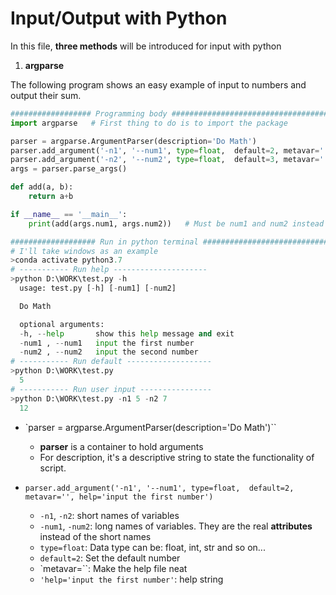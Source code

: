 # Input/Output with Python

In this file, **three methods** will be introduced for input with python
  1. **argparse**

The following program shows an easy example of input to numbers and output their sum.
```python
################## Programming body ###################################
import argparse   # First thing to do is to import the package

parser = argparse.ArgumentParser(description='Do Math')
parser.add_argument('-n1', '--num1', type=float,  default=2, metavar='', help='input the first number')
parser.add_argument('-n2', '--num2', type=float,  default=3, metavar='', help='input the second number')
args = parser.parse_args()

def add(a, b):
    return a+b

if __name__ == '__main__':
    print(add(args.num1, args.num2))   # Must be num1 and num2 instead of n1 and n2
```
```python
################### Run in python terminal ############################
# I'll take windows as an example
>conda activate python3.7
# ----------- Run help ---------------------
>python D:\WORK\test.py -h
  usage: test.py [-h] [-num1] [-num2]

  Do Math

  optional arguments:
  -h, --help       show this help message and exit
  -num1 , --num1   input the first number
  -num2 , --num2   input the second number
# ----------- Run default -------------------
>python D:\WORK\test.py
  5
# ----------- Run user input ----------------
>python D:\WORK\test.py -n1 5 -n2 7
  12
```
  - `parser = argparse.ArgumentParser(description='Do Math')``
    - **parser** is a container to hold arguments
    - For description, it's a descriptive string to state the functionality of script.
  - `parser.add_argument('-n1', '--num1', type=float,  default=2, metavar='', help='input the first number')`

    - `-n1`, `-n2`: short names of variables
    - `-num1`, `-num2`: long names of variables. They are the real **attributes** instead of the short names
    - `type=float`: Data type can be: float, int, str and so on...
    - `default=2`: Set the default number
    - `metavar=``: Make the help file neat
    - `'help='input the first number'`: help string
